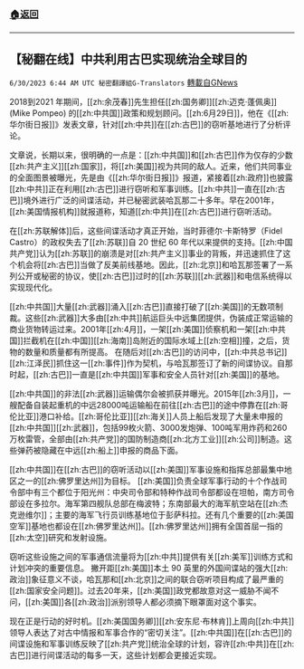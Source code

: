 ###  [:house:返回](README.md)
---


## 【秘翻在线】中共利用古巴实现统治全球目的
`6/30/2023 6:44 AM UTC 秘密翻譯組G-Translators` [轉載自GNews](https://gnews.org/articles/1425533)

2018到2021 年期间，[[zh:余茂春]]先生担任[[zh:国务卿]][[zh:迈克·蓬佩奥]] (Mike Pompeo) 的[[zh:中共国]]政策和规划顾问。[[zh:6月29日]]，他在《[[zh:华尔街日报]]》发表文章，针对[[zh:中共]]在[[zh:古巴]]的窃听基地进行了分析评论。

文章说，长期以来，很明确的一点是：[[zh:中共国]]和[[zh:古巴]]作为仅存的少数[[zh:共产主义]][[zh:国家]]，将[[zh:美国]]视为共同的敌人。近来，他们共同事业的全面图景被曝光，先是由《[[zh:华尔街日报]]》报道，紧接着[[zh:政府]]也披露[[zh:中共]]正在利用[[zh:古巴]]进行窃听和军事训练。[[zh:中共]]一直在[[zh:古巴]]境外进行广泛的间谍活动，并已秘密武装哈瓦那二十多年。早在2001年，[[zh:美国情报机构]]就报道称，知道[[zh:中共]]在[[zh:古巴]]进行窃听活动。

在[[zh:苏联解体]]后，这些间谍活动才真正开始，当时菲德尔·卡斯特罗（Fidel Castro）的政权失去了[[zh:苏联]]自 20 世纪 60 年代以来提供的支持。[[zh:中国共产党]]认为[[zh:苏联]]的崩溃是对[[zh:共产主义]]事业的背叛，并迅速抓住了这个机会将[[zh:古巴]]当做了反美前线基地。因此，[[zh:北京]]和哈瓦那签署了一系列公开或秘密的协议，使[[zh:古巴]]过时的[[zh:苏联]][[zh:武器]]和电信系统得以实现现代化。

[[zh:中共国]]大量[[zh:武器]]涌入[[zh:古巴]]直接打破了[[zh:美国]]的无数项制裁。这些[[zh:武器]]大多由[[zh:中共]]航运巨头中远集团提供，伪装成正常运输的商业货物转运过来。2001年[[zh:4月]]，一架[[zh:美国]]侦察机和一架[[zh:中共国]]拦截机在[[zh:中国]][[zh:海南]]岛附近的国际水域上[[zh:空相]]撞，之后，货物的数量和质量都有所提高。 在随后对[[zh:古巴]]的访问中，[[zh:中共总书记]][[zh:江泽民]]抓住这一[[zh:事件]]作为契机，与哈瓦那签订了新的间谍协议。自那时起，[[zh:古巴]]一直是[[zh:中共国]]军事和安全人员针对[[zh:美国]]的基地。

[[zh:中共国]]的非法[[zh:武器]]运输偶尔会被抓获并曝光。2015年[[zh:3月]]，一艘配备自装起重机的中远28000吨运输船在前往[[zh:古巴]]的途中停靠在[[zh:哥伦比亚]]港口补给。[[zh:哥伦比亚]][[zh:海关]]人员上船后发现了大量未申报的[[zh:中共国]][[zh:武器]]，包括99枚火箭、3000发炮弹、100吨军用炸药和260万枚雷管，全部由[[zh:共产党]]的国防制造商[[zh:北方工业]][[zh:公司]]制造。这些弹药被隐藏在中远[[zh:船上]]申报的商品下面。

[[zh:中共国]]在[[zh:古巴]]的窃听活动以[[zh:美国]]军事设施和指挥总部最集中地区之一的[[zh:佛罗里达州]]为目标。 [[zh:美国]]负责全球军事行动的十个作战司令部中有三个都位于阳光州：中央司令部和特种作战司令部都设在坦帕，南方司令部设在多拉尔。海军第四舰队总部在梅波特；东南部最大的海军航空站在[[zh:杰克逊维尔]]；主要的海军飞行员训练基地位于彭萨科拉。还有几个重要的[[zh:美国空军]]基地也都设在[[zh:佛罗里达州]]。[[zh:佛罗里达州]]拥有全国首屈一指的[[zh:太空]]研究和发射设施。

窃听这些设施之间的军事通信流量将为[[zh:中共]]提供有关[[zh:美军]]训练方式和计划冲突的重要信息。 撇开距[[zh:美国]]本土 90 英里的外国间谍站的强大[[zh:政治]]象征意义不谈，哈瓦那和[[zh:北京]]之间的联合窃听项目构成了最严重的[[zh:国家安全问题]]。过去20年来，[[zh:美国]]政党都故意对这一威胁不闻不问，[[zh:美国]]各[[zh:政治]]派别领导人都必须摘下眼罩面对这个事实。

现在正是行动的好时机。[[zh:美国国务卿]][[zh:安东尼·布林肯]]上周向[[zh:中共]]领导人表达了对古中情报和军事合作的“密切关注”。[[zh:中共国]]在[[zh:古巴]]的间谍设施和军事训练反映了[[zh:共产党]]统治全球的计划，容许[[zh:中共]]在[[zh:古巴]]进行间谍活动的每多一天，这些计划都会更接近实现。
